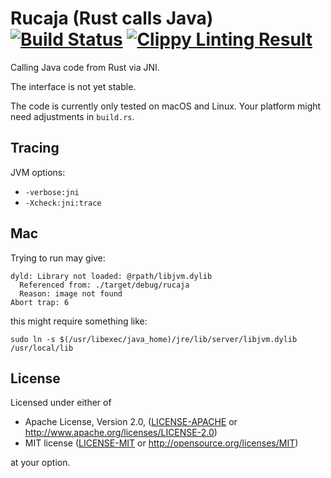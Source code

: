 # Rucaja (Rust calls Java) [![Build Status](https://travis-ci.org/kud1ing/rucaja.svg?branch=master)](https://travis-ci.org/kud1ing/rucaja) [![Clippy Linting Result](https://clippy.bashy.io/github/kud1ing/rucaja/master/badge.svg)](https://clippy.bashy.io/github/kud1ing/rucaja/master/log)

Calling Java code from Rust via JNI.

The interface is not yet stable.

The code is currently only tested on macOS and Linux.
Your platform might need adjustments in `build.rs`.


## Tracing

JVM options:

* `-verbose:jni`
* `-Xcheck:jni:trace`


## Mac

Trying to run may give:

    dyld: Library not loaded: @rpath/libjvm.dylib
      Referenced from: ./target/debug/rucaja
      Reason: image not found
    Abort trap: 6

this might require something like:

    sudo ln -s $(/usr/libexec/java_home)/jre/lib/server/libjvm.dylib /usr/local/lib


## License

Licensed under either of

 * Apache License, Version 2.0, ([LICENSE-APACHE](LICENSE-APACHE) or http://www.apache.org/licenses/LICENSE-2.0)
 * MIT license ([LICENSE-MIT](LICENSE-MIT) or http://opensource.org/licenses/MIT)

at your option.